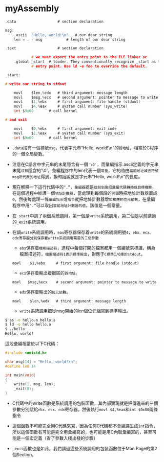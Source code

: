 # myAssembly

```c
.data					# section declaration

msg:
	.ascii	"Hello, world!\n"	# our dear string
	len = . - msg			# length of our dear string

.text					# section declaration

			# we must export the entry point to the ELF linker or
    .global _start	# loader. They conventionally recognize _start as their
			# entry point. Use ld -e foo to override the default.

_start:

# write our string to stdout

	movl	$len,%edx	# third argument: message length
	movl	$msg,%ecx	# second argument: pointer to message to write
	movl	$1,%ebx		# first argument: file handle (stdout)
	movl	$4,%eax		# system call number (sys_write)
	int	$0x80		# call kernel

# and exit

	movl	$0,%ebx		# first argument: exit code
	movl	$1,%eax		# system call number (sys_exit)
	int	$0x80		# call kernel

```

- `.data`段有一個標號`msg`，代表字元串"Hello, world!\n"的`首地址`，相當於C程序的一個全局變數。

- 注意在C語言中字元串的末尾隱含有一個`'\0'`，而彙編指示.ascii定義的字元串末尾`沒有`隱含的'\0'。彙編程序中的len代表一個`常量`，它的值由`當前地址減去符號msg所代表的地址`得到，換句話說就是字元串"Hello, world!\n"的長度。
- 現在解釋一下這行代碼中的`“.”`，`彙編器`總是`從前到後把彙編代碼轉換成目標檔案`，在這個過程中維護一個`地址計數器`，當處理到每個段的`開頭`時把地址計數器置成`0`，然後每處理一條`彙編指示`或`指令`就把地址計數器增`加相應的位元組數`，在彙編程序中用`“.”`可以取出`當前地址計數器的值`，該值是一個常量。

- 在`_start`中調了兩個系統調用，第一個是`write`系統調用，第二個是以前講過的`_exit`系統調用。

- 在調`write`系統調用時，`eax`寄存器保存着`write`的系統調用號`4`，`ebx、ecx、edx寄存器分別保存着write系統調用需要的三個參數`
    - `ebx`保存着`檔案描述符`，進程中每個打開的檔案都用一個編號來標識，稱為檔案描述符，`檔案描述符1表示標準輸出`，對應于`C標準I/O庫的stdout`。

    ```
    movl    $1,%ebx		# first argument: file handle (stdout)
    ```

    - `ecx`保存着輸出緩衝區的`首地址`。

    ```
    movl   $msg,%ecx	# second argument: pointer to message to write
    ```
    - `edx`保存着輸出的`位元組數`。

    ```
    movl	$len,%edx	# third argument: message length
    ```

    - `write`系統調用把從msg開始的len個位元組寫到標準輸出。



```sh
$ as -o hello.o hello.s
$ ld -o hello hello.o
$ ./hello
Hello, world!
```

這段彙編相當於以下C代碼：
```c
#include <unistd.h>

char msg[14] = "Hello, world!\n";
#define len 14

int main(void)
{
    write(1, msg, len);
	_exit(0);
}
```

- C代碼中的write函數是系統調用的包裝函數，其內部實現就是把傳進來的三個參數分別賦給`ebx、ecx、edx`寄存器，然後執行`movl $4,%eax`和`int $0x80`兩條指令

- 這個函數不可能完全用C代碼來寫，因為任何C代碼都不會編譯生成`int`指令，所以這個函數有可能是完全用彙編寫的，也可能是用C內聯彙編寫的，甚至可能是一個宏定義（省了參數入棧出棧的步驟）
- `_exit`函數也是如此，我們講過這些系統調用的包裝函數位于Man Page的第2個Section。


